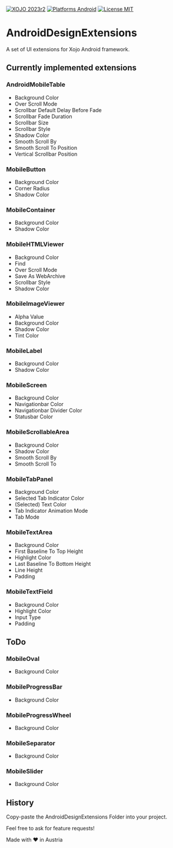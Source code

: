 [![XOJO 2023r2](https://img.shields.io/badge/Xojo-2023r2-green.svg)](https://www.xojo.com/)
[![Platforms Android](https://img.shields.io/badge/Platforms-Android-lightgrey.svg?style=flat)](https://www.android.com)
[![License MIT](https://img.shields.io/badge/License-MIT-blue)](https://opensource.org/licenses/MIT)

# AndroidDesignExtensions
A set of UI extensions for Xojo Android framework.

## Currently implemented extensions

### AndroidMobileTable
* Background Color
* Over Scroll Mode
* Scrollbar Default Delay Before Fade
* Scrollbar Fade Duration
* Scrollbar Size
* Scrollbar Style
* Shadow Color
* Smooth Scroll By
* Smooth Scroll To Position
* Vertical Scrollbar Position

### MobileButton
* Background Color
* Corner Radius
* Shadow Color

### MobileContainer
* Background Color
* Shadow Color

### MobileHTMLViewer
* Background Color
* Find
* Over Scroll Mode
* Save As WebArchive
* Scrollbar Style
* Shadow Color

### MobileImageViewer
* Alpha Value
* Background Color
* Shadow Color
* Tint Color

### MobileLabel
* Background Color
* Shadow Color

### MobileScreen
* Background Color
* Navigationbar Color
* Navigationbar Divider Color
* Statusbar Color

### MobileScrollableArea
* Background Color
* Shadow Color
* Smooth Scroll By
* Smooth Scroll To

### MobileTabPanel
* Background Color
* Selected Tab Indicator Color
* (Selected) Text Color
* Tab Indicator Animation Mode
* Tab Mode

### MobileTextArea
* Background Color
* First Baseline To Top Height
* Highlight Color
* Last Baseline To Bottom Height
* Line Height
* Padding

### MobileTextField
* Background Color
* Highlight Color
* Input Type
* Padding

## ToDo

### MobileOval
* Background Color

### MobileProgressBar
* Background Color

### MobileProgressWheel
* Background Color

### MobileSeparator
* Background Color

### MobileSlider
* Background Color

## History

Copy-paste the AndroidDesignExtensions Folder into your project.

Feel free to ask for feature requests!

Made with ❤️ in Austria
